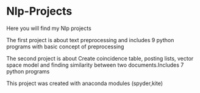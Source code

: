 # Nlp-Projects
Here you will find my Nlp projects 

The first project is about text preprocessing and includes 9 python programs with basic concept of preprocessing

The second project is about Create coincidence table, posting lists, vector space model and finding similarity between two documents.Includes 7 python programs

This project was created with anaconda modules (spyder,kite)
